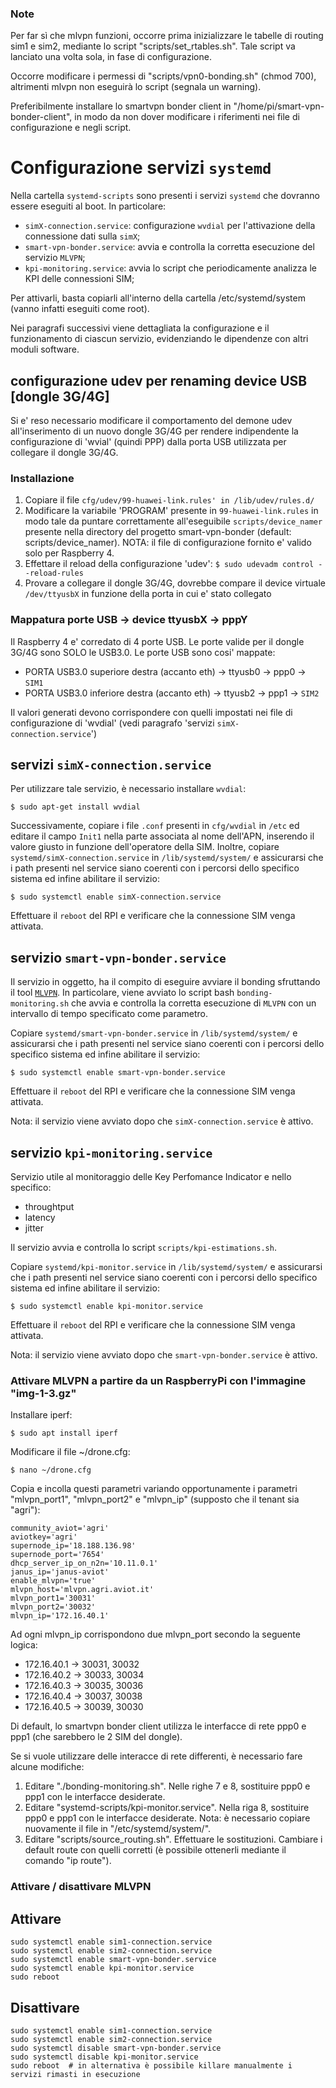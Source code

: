 ### Note

Per far sì che mlvpn funzioni, occorre prima inizializzare le tabelle di routing sim1 e sim2, mediante lo script "scripts/set_rtables.sh". Tale script va lanciato una volta sola, in fase di configurazione.

Occorre modificare i permessi di "scripts/vpn0-bonding.sh" (chmod 700), altrimenti mlvpn non eseguirà lo script (segnala un warning).

Preferibilmente installare lo smartvpn bonder client in "/home/pi/smart-vpn-bonder-client", in modo da non dover modificare i riferimenti nei file di configurazione e negli script.


# Configurazione servizi `systemd`

Nella cartella `systemd-scripts` sono presenti i servizi `systemd` che dovranno essere eseguiti al boot. In particolare:
 - `simX-connection.service`: configurazione `wvdial` per l'attivazione della connessione dati sulla `simX`;
 - `smart-vpn-bonder.service`: avvia e controlla la corretta esecuzione del servizio `MLVPN`;
 - `kpi-monitoring.service`: avvia lo script che periodicamente analizza le KPI delle connessioni SIM;

Per attivarli, basta copiarli all'interno della cartella /etc/systemd/system (vanno infatti eseguiti come root).

Nei paragrafi successivi viene dettagliata la configurazione e il funzionamento di ciascun servizio, evidenziando le dipendenze con altri moduli software.

 ## configurazione udev per renaming device USB [dongle 3G/4G]


Si e' reso necessario modificare il comportamento del demone udev all'inserimento di 
un nuovo dongle 3G/4G per rendere indipendente la configurazione di 'wvial' (quindi PPP)
dalla porta USB utilizzata per collegare il dongle 3G/4G.


### Installazione

1. Copiare il file `cfg/udev/99-huawei-link.rules' in /lib/udev/rules.d/`
2. Modificare la variabile 'PROGRAM' presente in `99-huawei-link.rules` in modo tale
   da puntare correttamente all'eseguibile `scripts/device_namer` presente nella directory del progetto smart-vpn-bonder (default: scripts/device_namer). NOTA: il file di configurazione fornito e' valido solo per Raspberry 4.
3. Effettare il reload della configurazione 'udev':
   `$ sudo udevadm control --reload-rules`
4. Provare a collegare il dongle 3G/4G, dovrebbe compare il device virtuale `/dev/ttyusbX` in funzione della porta in cui e' stato collegato


### Mappatura porte USB -> device ttyusbX -> pppY

Il Raspberry 4 e' corredato di 4 porte USB. Le porte valide per il dongle 3G/4G sono SOLO
le USB3.0. Le porte USB sono cosi' mappate:
 - PORTA USB3.0 superiore destra (accanto eth) -> ttyusb0 -> ppp0 -> `SIM1`
 - PORTA USB3.0 inferiore destra (accanto eth) -> ttyusb2 -> ppp1 -> `SIM2`

Il valori generati devono corrispondere con quelli impostati nei file di configurazione di 'wvdial' (vedi paragrafo 'servizi `simX-connection.service`')
 

 ## servizi `simX-connection.service`

 Per utilizzare tale servizio, è necessario installare `wvdial`:
 
 `$ sudo apt-get install wvdial`

 Successivamente, copiare i file `.conf` presenti in `cfg/wvdial` in `/etc` ed editare il campo `Init1` nella parte associata al nome dell'APN, inserendo il valore giusto in funzione dell'operatore della SIM. Inoltre, copiare `systemd/simX-connection.service` in `/lib/systemd/system/` e assicurarsi che i path presenti nel service siano coerenti con i percorsi dello specifico sistema ed infine abilitare il servizio:

 `$ sudo systemctl enable simX-connection.service`

 Effettuare il `reboot` del RPI e verificare che la connessione SIM venga attivata.

 ## servizio `smart-vpn-bonder.service`

 Il servizio in oggetto, ha il compito di eseguire avviare il bonding sfruttando il tool  [`MLVPN`](https://github.com/zehome/MLVPN/releases/download/2.3.5/mlvpn-2.3.5.tar.gz). In particolare, viene avviato lo script bash `bonding-monitoring.sh` che avvia e controlla la corretta esecuzione di `MLVPN` con un intervallo di tempo specificato come parametro.

 Copiare `systemd/smart-vpn-bonder.service` in `/lib/systemd/system/` e assicurarsi che i path presenti nel service siano coerenti con i percorsi dello specifico sistema ed infine abilitare il servizio:

 `$ sudo systemctl enable smart-vpn-bonder.service`

 Effettuare il `reboot` del RPI e verificare che la connessione SIM venga attivata.

 Nota: il servizio viene avviato dopo che `simX-connection.service` è attivo.

 ## servizio `kpi-monitoring.service`
 
 Servizio utile al monitoraggio delle Key Perfomance Indicator e nello specifico:
  - throughtput
  - latency
  - jitter

Il servizio avvia e controlla lo script `scripts/kpi-estimations.sh`.

Copiare `systemd/kpi-monitor.service` in `/lib/systemd/system/` e assicurarsi che i path presenti nel service siano coerenti con i percorsi dello specifico sistema ed infine abilitare il servizio:

 `$ sudo systemctl enable kpi-monitor.service`

 Effettuare il `reboot` del RPI e verificare che la connessione SIM venga attivata.

 Nota: il servizio viene avviato dopo che `smart-vpn-bonder.service` è attivo.

### Attivare MLVPN a partire da un RaspberryPi con l'immagine "img-1-3.gz"

Installare iperf:

 `$ sudo apt install iperf`

Modificare il file ~/drone.cfg:

 `$ nano ~/drone.cfg`

Copia e incolla questi parametri variando opportunamente i parametri "mlvpn_port1", "mlvpn_port2" e "mlvpn_ip" (supposto che il tenant sia "agri"):

 ```
 community_aviot='agri'
 aviotkey='agri'
 supernode_ip='18.188.136.98'
 supernode_port='7654'
 dhcp_server_ip_on_n2n='10.11.0.1'
 janus_ip='janus-aviot'
 enable_mlvpn='true' 
 mlvpn_host='mlvpn.agri.aviot.it'
 mlvpn_port1='30031'
 mlvpn_port2='30032'
 mlvpn_ip='172.16.40.1'
 ```
 Ad ogni mlvpn_ip corrispondono due mlvpn_port secondo la seguente logica:
 - 172.16.40.1 -> 30031, 30032
 - 172.16.40.2 -> 30033, 30034
 - 172.16.40.3 -> 30035, 30036
 - 172.16.40.4 -> 30037, 30038
 - 172.16.40.5 -> 30039, 30030 

Di default, lo smartvpn bonder client utilizza le interfacce di rete ppp0 e ppp1 (che sarebbero le 2 SIM del dongle).

Se si vuole utilizzare delle interacce di rete differenti, è necessario fare alcune modifiche:

1. Editare "./bonding-monitoring.sh". Nelle righe 7 e 8, sostituire ppp0 e ppp1 con le interfacce desiderate.
2. Editare "systemd-scripts/kpi-monitor.service". Nella riga 8, sostituire ppp0 e ppp1 con le interfacce desiderate. Nota: è necessario copiare nuovamente il file in "/etc/systemd/system/".
3. Editare "scripts/source_routing.sh". Effettuare le sostituzioni. Cambiare i default route con quelli corretti (è possibile ottenerli mediante il comando "ip route").

### Attivare / disattivare MLVPN

## Attivare

```
sudo systemctl enable sim1-connection.service
sudo systemctl enable sim2-connection.service
sudo systemctl enable smart-vpn-bonder.service
sudo systemctl enable kpi-monitor.service
sudo reboot
```

## Disattivare

```
sudo systemctl enable sim1-connection.service
sudo systemctl enable sim2-connection.service
sudo systemctl disable smart-vpn-bonder.service
sudo systemctl disable kpi-monitor.service
sudo reboot  # in alternativa è possibile killare manualmente i servizi rimasti in esecuzione
```
